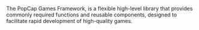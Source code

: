 The PopCap Games Framework, is a flexible high-level library that provides commonly required functions and reusable components, designed to facilitate rapid development of high-quality games.

